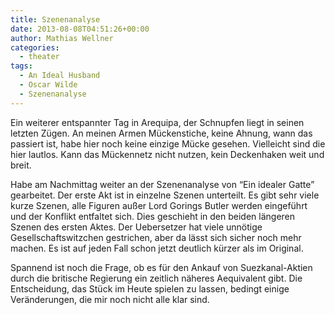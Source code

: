 ```yaml
---
title: Szenenanalyse
date: 2013-08-08T04:51:26+00:00
author: Mathias Wellner
categories:
  - theater
tags:
  - An Ideal Husband
  - Oscar Wilde
  - Szenenanalyse
---
```

Ein weiterer entspannter Tag in Arequipa, der Schnupfen liegt in seinen letzten Zügen. An meinen Armen Mückenstiche, keine Ahnung, wann das passiert ist, habe hier noch keine einzige Mücke gesehen. Vielleicht sind die hier lautlos. Kann das Mückennetz nicht nutzen, kein Deckenhaken weit und breit. 

Habe am Nachmittag weiter an der Szenenanalyse von &#8220;Ein idealer Gatte&#8221; gearbeitet. Der erste Akt ist in einzelne Szenen unterteilt. Es gibt sehr viele kurze Szenen, alle Figuren außer Lord Gorings Butler werden eingeführt und der Konflikt entfaltet sich. Dies geschieht in den beiden längeren Szenen des ersten Aktes. Der Uebersetzer hat viele unnötige Gesellschaftswitzchen gestrichen, aber da lässt sich sicher noch mehr machen. Es ist auf jeden Fall schon jetzt deutlich kürzer als im Original.

Spannend ist noch die Frage, ob es für den Ankauf von Suezkanal-Aktien durch die britische Regierung ein zeitlich näheres Aequivalent gibt. Die Entscheidung, das Stück im Heute spielen zu lassen, bedingt einige Veränderungen, die mir noch nicht alle klar sind.
